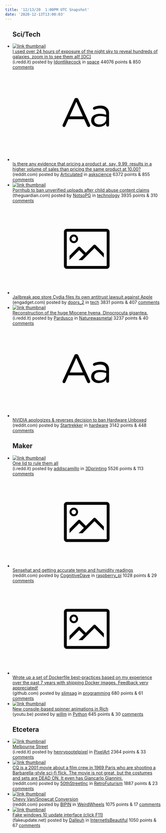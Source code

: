 ```yaml
---
title: '12/13/20  1:00PM UTC Snapshot'
date: '2020-12-13T13:00:03'
---
```

<ul>
<h2>Sci/Tech</h2>

<li><a href='https://i.redd.it/jk1xkq9tdu461.jpg'><img src='https://b.thumbs.redditmedia.com/2LZkmsEpTpPm89iYCU8JoOfhHgVQ93iKcxyUTWsDO4w.jpg' alt='link thumbnail'></a><div><div class='linkTitle'><a href='https://i.redd.it/jk1xkq9tdu461.jpg'>I used over 24 hours of exposure of the night sky to reveal hundreds of galaxies, zoom in to see them all! [OC]</a></div>(i.redd.it) posted by <a href='https://www.reddit.com/user/Idontlikecock'>Idontlikecock</a> in <a href='https://www.reddit.com/r/space'>space</a> 44076 points & 850 <a href='https://www.reddit.com/r/space/comments/kc00b5/i_used_over_24_hours_of_exposure_of_the_night_sky/'>comments</a></div></li>

<li><a href='https://www.reddit.com/r/askscience/comments/kbp0tw/is_there_any_evidence_that_pricing_a_product_at/'><svg version='1.1' viewBox='-34 -12 104 64' preserveAspectRatio='xMidYMid slice' xmlns='http://www.w3.org/2000/svg' xmlns:xlink='http://www.w3.org/1999/xlink'>
    <title>text link thumbnail</title>
    <path d='M12.19,8.84a1.45,1.45,0,0,0-1.4-1h-.12a1.46,1.46,0,0,0-1.42,1L1.14,26.56a1.29,1.29,0,0,0-.14.59,1,1,0,0,0,1,1,1.12,1.12,0,0,0,1.08-.77l2.08-4.65h11l2.08,4.59a1.24,1.24,0,0,0,1.12.83,1.08,1.08,0,0,0,1.08-1.08,1.64,1.64,0,0,0-.14-.57ZM6.08,20.71l4.59-10.22,4.6,10.22Z'>
    </path>
    <path d='M32.24,14.78A6.35,6.35,0,0,0,27.6,13.2a11.36,11.36,0,0,0-4.7,1,1,1,0,0,0-.58.89,1,1,0,0,0,.94.92,1.23,1.23,0,0,0,.39-.08,8.87,8.87,0,0,1,3.72-.81c2.7,0,4.28,1.33,4.28,3.92v.5a15.29,15.29,0,0,0-4.42-.61c-3.64,0-6.14,1.61-6.14,4.64v.05c0,2.95,2.7,4.48,5.37,4.48a6.29,6.29,0,0,0,5.19-2.48V26.9a1,1,0,0,0,1,1,1,1,0,0,0,1-1.06V19A5.71,5.71,0,0,0,32.24,14.78Zm-.56,7.7c0,2.28-2.17,3.89-4.81,3.89-1.94,0-3.61-1.06-3.61-2.86v-.06c0-1.8,1.5-3,4.2-3a15.2,15.2,0,0,1,4.22.61Z'>
    </path>
    </svg></a><div><div class='linkTitle'><a href='https://www.reddit.com/r/askscience/comments/kbp0tw/is_there_any_evidence_that_pricing_a_product_at/'>Is there any evidence that pricing a product at, say, 9.99, results in a higher volume of sales than pricing the same product at 10.00?</a></div>(reddit.com) posted by <a href='https://www.reddit.com/user/Articulated'>Articulated</a> in <a href='https://www.reddit.com/r/askscience'>askscience</a> 6372 points & 855 <a href='https://www.reddit.com/r/askscience/comments/kbp0tw/is_there_any_evidence_that_pricing_a_product_at/'>comments</a></div></li>

<li><a href='https://www.theguardian.com/global-development/2020/dec/10/pornhub-to-ban-unverified-uploads-after-child-abuse-content-claims'><img src='https://b.thumbs.redditmedia.com/64W_nGsEw9LMFCc6uE0-iL_jRzeYj1oSAbDOcR9xFoM.jpg' alt='link thumbnail'></a><div><div class='linkTitle'><a href='https://www.theguardian.com/global-development/2020/dec/10/pornhub-to-ban-unverified-uploads-after-child-abuse-content-claims'>Pornhub to ban unverified uploads after child abuse content claims</a></div>(theguardian.com) posted by <a href='https://www.reddit.com/user/NotsoPG'>NotsoPG</a> in <a href='https://www.reddit.com/r/technology'>technology</a> 3935 points & 310 <a href='https://www.reddit.com/r/technology/comments/kc6w4z/pornhub_to_ban_unverified_uploads_after_child/'>comments</a></div></li>

<li><a href='https://www.engadget.com/cydia-apple-app-store-antitrust-lawsuit-jailbreaking-154817866.html'><svg version='1.1' viewBox='-34 -14 104 64' preserveAspectRatio='xMidYMid meet' xmlns='http://www.w3.org/2000/svg' xmlns:xlink='http://www.w3.org/1999/xlink'>
    <title>link thumbnail</title>
    <path d='M32,4H4A2,2,0,0,0,2,6V30a2,2,0,0,0,2,2H32a2,2,0,0,0,2-2V6A2,2,0,0,0,32,4ZM4,30V6H32V30Z'></path>
    <path d='M8.92,14a3,3,0,1,0-3-3A3,3,0,0,0,8.92,14Zm0-4.6A1.6,1.6,0,1,1,7.33,11,1.6,1.6,0,0,1,8.92,9.41Z'></path>
    <path d='M22.78,15.37l-5.4,5.4-4-4a1,1,0,0,0-1.41,0L5.92,22.9v2.83l6.79-6.79L16,22.18l-3.75,3.75H15l8.45-8.45L30,24V21.18l-5.81-5.81A1,1,0,0,0,22.78,15.37Z'></path>
    </svg></a><div><div class='linkTitle'><a href='https://www.engadget.com/cydia-apple-app-store-antitrust-lawsuit-jailbreaking-154817866.html'>Jailbreak app store Cydia files its own antitrust lawsuit against Apple</a></div>(engadget.com) posted by <a href='https://www.reddit.com/user/doors_2'>doors_2</a> in <a href='https://www.reddit.com/r/tech'>tech</a> 3831 points & 407 <a href='https://www.reddit.com/r/tech/comments/kbr1dw/jailbreak_app_store_cydia_files_its_own_antitrust/'>comments</a></div></li>

<li><a href='https://i.redd.it/84uwp2qn0s461.jpg'><img src='https://b.thumbs.redditmedia.com/TcPHd_kxAMDyIk-XZkOB6LIW1Rco7qanqMGiUAukjJs.jpg' alt='link thumbnail'></a><div><div class='linkTitle'><a href='https://i.redd.it/84uwp2qn0s461.jpg'>Reconstruction of the huge Miocene hyena, Dinocrocuta gigantea.</a></div>(i.redd.it) posted by <a href='https://www.reddit.com/user/Pardusco'>Pardusco</a> in <a href='https://www.reddit.com/r/Naturewasmetal'>Naturewasmetal</a> 3237 points & 40 <a href='https://www.reddit.com/r/Naturewasmetal/comments/kbr3v8/reconstruction_of_the_huge_miocene_hyena/'>comments</a></div></li>

<li><a href='https://www.reddit.com/r/hardware/comments/kbylt3/nvidia_apologizes_reverses_decision_to_ban/'><svg version='1.1' viewBox='-34 -12 104 64' preserveAspectRatio='xMidYMid slice' xmlns='http://www.w3.org/2000/svg' xmlns:xlink='http://www.w3.org/1999/xlink'>
    <title>text link thumbnail</title>
    <path d='M12.19,8.84a1.45,1.45,0,0,0-1.4-1h-.12a1.46,1.46,0,0,0-1.42,1L1.14,26.56a1.29,1.29,0,0,0-.14.59,1,1,0,0,0,1,1,1.12,1.12,0,0,0,1.08-.77l2.08-4.65h11l2.08,4.59a1.24,1.24,0,0,0,1.12.83,1.08,1.08,0,0,0,1.08-1.08,1.64,1.64,0,0,0-.14-.57ZM6.08,20.71l4.59-10.22,4.6,10.22Z'>
    </path>
    <path d='M32.24,14.78A6.35,6.35,0,0,0,27.6,13.2a11.36,11.36,0,0,0-4.7,1,1,1,0,0,0-.58.89,1,1,0,0,0,.94.92,1.23,1.23,0,0,0,.39-.08,8.87,8.87,0,0,1,3.72-.81c2.7,0,4.28,1.33,4.28,3.92v.5a15.29,15.29,0,0,0-4.42-.61c-3.64,0-6.14,1.61-6.14,4.64v.05c0,2.95,2.7,4.48,5.37,4.48a6.29,6.29,0,0,0,5.19-2.48V26.9a1,1,0,0,0,1,1,1,1,0,0,0,1-1.06V19A5.71,5.71,0,0,0,32.24,14.78Zm-.56,7.7c0,2.28-2.17,3.89-4.81,3.89-1.94,0-3.61-1.06-3.61-2.86v-.06c0-1.8,1.5-3,4.2-3a15.2,15.2,0,0,1,4.22.61Z'>
    </path>
    </svg></a><div><div class='linkTitle'><a href='https://www.reddit.com/r/hardware/comments/kbylt3/nvidia_apologizes_reverses_decision_to_ban/'>NVIDIA apologizes &amp; reverses decision to ban Hardware Unboxed</a></div>(reddit.com) posted by <a href='https://www.reddit.com/user/Startrekker'>Startrekker</a> in <a href='https://www.reddit.com/r/hardware'>hardware</a> 3142 points & 448 <a href='https://www.reddit.com/r/hardware/comments/kbylt3/nvidia_apologizes_reverses_decision_to_ban/'>comments</a></div></li>

<h2>Maker</h2>

<li><a href='https://i.redd.it/0i36k6z7vu461.jpg'><img src='https://b.thumbs.redditmedia.com/H07FvyGUAxclMCq7t2nKfNgKa-QwMw8lNAx73nKJnJA.jpg' alt='link thumbnail'></a><div><div class='linkTitle'><a href='https://i.redd.it/0i36k6z7vu461.jpg'>One lid to rule them all</a></div>(i.redd.it) posted by <a href='https://www.reddit.com/user/addiscamillo'>addiscamillo</a> in <a href='https://www.reddit.com/r/3Dprinting'>3Dprinting</a> 5526 points & 113 <a href='https://www.reddit.com/r/3Dprinting/comments/kc19m0/one_lid_to_rule_them_all/'>comments</a></div></li>

<li><a href='https://www.reddit.com/gallery/kbsdcg'><svg version='1.1' viewBox='-34 -14 104 64' preserveAspectRatio='xMidYMid meet' xmlns='http://www.w3.org/2000/svg' xmlns:xlink='http://www.w3.org/1999/xlink'>
    <title>link thumbnail</title>
    <path d='M32,4H4A2,2,0,0,0,2,6V30a2,2,0,0,0,2,2H32a2,2,0,0,0,2-2V6A2,2,0,0,0,32,4ZM4,30V6H32V30Z'></path>
    <path d='M8.92,14a3,3,0,1,0-3-3A3,3,0,0,0,8.92,14Zm0-4.6A1.6,1.6,0,1,1,7.33,11,1.6,1.6,0,0,1,8.92,9.41Z'></path>
    <path d='M22.78,15.37l-5.4,5.4-4-4a1,1,0,0,0-1.41,0L5.92,22.9v2.83l6.79-6.79L16,22.18l-3.75,3.75H15l8.45-8.45L30,24V21.18l-5.81-5.81A1,1,0,0,0,22.78,15.37Z'></path>
    </svg></a><div><div class='linkTitle'><a href='https://www.reddit.com/gallery/kbsdcg'>Sensehat and getting accurate temp and humidity readings</a></div>(reddit.com) posted by <a href='https://www.reddit.com/user/CognitiveDave'>CognitiveDave</a> in <a href='https://www.reddit.com/r/raspberry_pi'>raspberry_pi</a> 1028 points & 29 <a href='https://www.reddit.com/r/raspberry_pi/comments/kbsdcg/sensehat_and_getting_accurate_temp_and_humidity/'>comments</a></div></li>

<li><a href='https://github.com/hexops/dockerfile'><svg version='1.1' viewBox='-34 -14 104 64' preserveAspectRatio='xMidYMid meet' xmlns='http://www.w3.org/2000/svg' xmlns:xlink='http://www.w3.org/1999/xlink'>
    <title>link thumbnail</title>
    <path d='M32,4H4A2,2,0,0,0,2,6V30a2,2,0,0,0,2,2H32a2,2,0,0,0,2-2V6A2,2,0,0,0,32,4ZM4,30V6H32V30Z'></path>
    <path d='M8.92,14a3,3,0,1,0-3-3A3,3,0,0,0,8.92,14Zm0-4.6A1.6,1.6,0,1,1,7.33,11,1.6,1.6,0,0,1,8.92,9.41Z'></path>
    <path d='M22.78,15.37l-5.4,5.4-4-4a1,1,0,0,0-1.41,0L5.92,22.9v2.83l6.79-6.79L16,22.18l-3.75,3.75H15l8.45-8.45L30,24V21.18l-5.81-5.81A1,1,0,0,0,22.78,15.37Z'></path>
    </svg></a><div><div class='linkTitle'><a href='https://github.com/hexops/dockerfile'>Wrote up a set of Dockerfile best-practices based on my experience over the past 7 years with shipping Docker images. Feedback very appreciated!</a></div>(github.com) posted by <a href='https://www.reddit.com/user/slimsag'>slimsag</a> in <a href='https://www.reddit.com/r/programming'>programming</a> 680 points & 61 <a href='https://www.reddit.com/r/programming/comments/kc0i5u/wrote_up_a_set_of_dockerfile_bestpractices_based/'>comments</a></div></li>

<li><a href='https://youtu.be/CLkLvOmNOjc'><img src='https://b.thumbs.redditmedia.com/BGWo0NIY2bfZYgMAb6hqldGtH7Cl1Jw1P2jCYlNmvwM.jpg' alt='link thumbnail'></a><div><div class='linkTitle'><a href='https://youtu.be/CLkLvOmNOjc'>New console-based spinner animations in Rich</a></div>(youtu.be) posted by <a href='https://www.reddit.com/user/willm'>willm</a> in <a href='https://www.reddit.com/r/Python'>Python</a> 645 points & 30 <a href='https://www.reddit.com/r/Python/comments/kbsl1o/new_consolebased_spinner_animations_in_rich/'>comments</a></div></li>

<h2>Etcetera</h2>

<li><a href='https://i.redd.it/y2qgdz6yut461.png'><img src='https://b.thumbs.redditmedia.com/nc28psSvAJB_SLoCxPGWTiWE9I897IzSGisKFTtJHGA.jpg' alt='link thumbnail'></a><div><div class='linkTitle'><a href='https://i.redd.it/y2qgdz6yut461.png'>Melbourne Street</a></div>(i.redd.it) posted by <a href='https://www.reddit.com/user/henrypootelpixel'>henrypootelpixel</a> in <a href='https://www.reddit.com/r/PixelArt'>PixelArt</a> 2364 points & 33 <a href='https://www.reddit.com/r/PixelArt/comments/kbxtz0/melbourne_street/'>comments</a></div></li>

<li><a href='https://www.reddit.com/gallery/kbr0yt'><img src='https://b.thumbs.redditmedia.com/NQQ4cAYQIUro8VisOsy7EeIgDWwUg5I4T6GOz_JKd2E.jpg' alt='link thumbnail'></a><div><div class='linkTitle'><a href='https://www.reddit.com/gallery/kbr0yt'>CQ is a 2001 movie about a film crew in 1969 Paris who are shooting a Barbarella-style sci-fi flick. The movie is not great, but the costumes and sets are DEAD ON. It even has Giancarlo Giannini.</a></div>(reddit.com) posted by <a href='https://www.reddit.com/user/50thStreetInc'>50thStreetInc</a> in <a href='https://www.reddit.com/r/RetroFuturism'>RetroFuturism</a> 1887 points & 23 <a href='https://www.reddit.com/r/RetroFuturism/comments/kbr0yt/cq_is_a_2001_movie_about_a_film_crew_in_1969/'>comments</a></div></li>

<li><a href='https://www.reddit.com/gallery/kc003c'><img src='https://b.thumbs.redditmedia.com/i2HHvs60VfblJKKQYLyGe_jGXw46NN1Akjhoc0M0-YU.jpg' alt='link thumbnail'></a><div><div class='linkTitle'><a href='https://www.reddit.com/gallery/kc003c'>Chevy Van/Snowcat Conversion</a></div>(reddit.com) posted by <a href='https://www.reddit.com/user/BlPlN'>BlPlN</a> in <a href='https://www.reddit.com/r/WeirdWheels'>WeirdWheels</a> 1075 points & 17 <a href='https://www.reddit.com/r/WeirdWheels/comments/kc003c/chevy_vansnowcat_conversion/'>comments</a></div></li>

<li><a href='https://fakeupdate.net/win10ue/'><img src='https://b.thumbs.redditmedia.com/V_P6V24aj1Bk-jFCubI2c3UeJh_lm7ajwBP2_T-yS3E.jpg' alt='link thumbnail'></a><div><div class='linkTitle'><a href='https://fakeupdate.net/win10ue/'>Fake windows 10 update interface (click F11)</a></div>(fakeupdate.net) posted by <a href='https://www.reddit.com/user/Dalleuh'>Dalleuh</a> in <a href='https://www.reddit.com/r/InternetIsBeautiful'>InternetIsBeautiful</a> 1050 points & 67 <a href='https://www.reddit.com/r/InternetIsBeautiful/comments/kc51ne/fake_windows_10_update_interface_click_f11/'>comments</a></div></li>

</ul>
